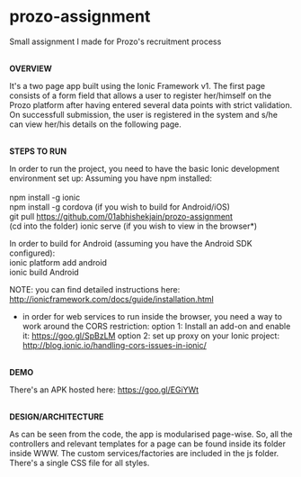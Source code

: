 # prozo-assignment
Small assignment I made for Prozo's recruitment process


<br>
<b>OVERVIEW</b>

It's a two page app built using the Ionic Framework v1.
The first page consists of a form field that allows a user to register her/himself on the Prozo platform after having entered several data points with strict validation.
On successfull submission, the user is registered in the system and s/he can view her/his details on the following page.


<br>
<b>STEPS TO RUN</b>

In order to run the project, you need to have the basic Ionic development environment set up:
Assuming you have npm installed:
    <br>  
    npm install -g ionic
    <br>
    npm install -g cordova (if you wish to build for Android/iOS)
    <br>
    git pull https://github.com/01abhishekjain/prozo-assignment
    <br>
    (cd into the folder)
    ionic serve (if you wish to view in the browser*)
    
In order to build for Android (assuming you have the Android SDK configured):
    <br>
    ionic platform add android
    <br>
    ionic build Android

NOTE: you can find detailed instructions here: http://ionicframework.com/docs/guide/installation.html
    
* in order for web services to run inside the browser, you need a way to work around the CORS restriction:
  option 1: Install an add-on and enable it: https://goo.gl/SpBzLM
  option 2: set up proxy on your Ionic project: http://blog.ionic.io/handling-cors-issues-in-ionic/


<br>
<b>DEMO</b>

There's an APK hosted here: https://goo.gl/EGiYWt


<br>
<b>DESIGN/ARCHITECTURE</b>

As can be seen from the code, the app is modularised page-wise. So, all the controllers and relevant templates for a page can be found inside its folder inside WWW.
The custom services/factories are included in the js folder.
There's a single CSS file for all styles.
